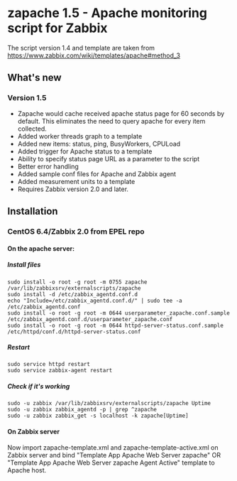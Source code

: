 # zapache 1.5 - Apache monitoring script for Zabbix

The script version 1.4 and template are taken from https://www.zabbix.com/wiki/templates/apache#method_3

## What's new

### Version 1.5

* Zapache would cache received apache status page for 60 seconds by default. This eliminates the need to query apache for every item collected.
* Added worker threads graph to a template
* Added new items: status, ping, BusyWorkers, CPULoad
* Added trigger for Apache status to a template
* Ability to specify status page URL as a parameter to the script
* Better error handling
* Added sample conf files for Apache and Zabbix agent
* Added measurement units to a template
* Requires Zabbix version 2.0 and later.

## Installation

### CentOS 6.4/Zabbix 2.0 from EPEL repo

#### On the apache server:

##### Install files
    sudo install -o root -g root -m 0755 zapache /var/lib/zabbixsrv/externalscripts/zapache
    sudo install -d /etc/zabbix_agentd.conf.d
    echo "Include=/etc/zabbix_agentd.conf.d/" | sudo tee -a /etc/zabbix_agentd.conf
    sudo install -o root -g root -m 0644 userparameter_zapache.conf.sample /etc/zabbix_agentd.conf.d/userparameter_zapache.conf
    sudo install -o root -g root -m 0644 httpd-server-status.conf.sample /etc/httpd/conf.d/httpd-server-status.conf
##### Restart
    sudo service httpd restart
    sudo service zabbix-agent restart
##### Check if it's working
    sudo -u zabbix /var/lib/zabbixsrv/externalscripts/zapache Uptime
    sudo -u zabbix zabbix_agentd -p | grep ^zapache
    sudo -u zabbix zabbix_get -s localhost -k zapache[Uptime]

#### On Zabbix server

Now import zapache-template.xml and zapache-template-active.xml on Zabbix server and bind "Template App Apache Web Server zapache" OR "Template App Apache Web Server zapache Agent Active" template to Apache host.
